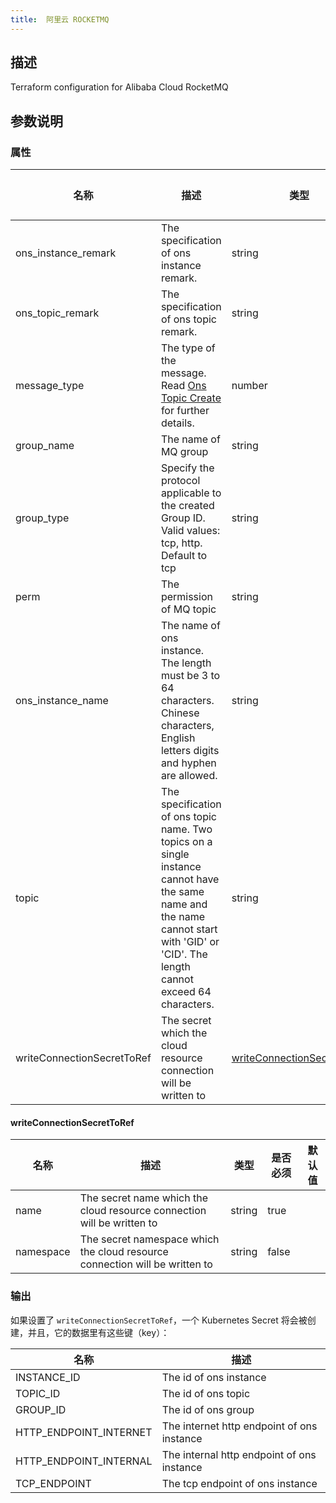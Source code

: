 ```yaml
---
title:  阿里云 ROCKETMQ
---
```


## 描述

Terraform configuration for Alibaba Cloud RocketMQ

## 参数说明


### 属性

 名称 | 描述 | 类型 | 是否必须 | 默认值 
 ------------ | ------------- | ------------- | ------------- | ------------- 
 ons_instance_remark | The specification of ons instance remark. | string | false |  
 ons_topic_remark | The specification of ons topic remark. | string | false |  
 message_type | The type of the message. Read [Ons Topic Create](https://www.alibabacloud.com/help/doc-detail/29591.html) for further details. | number | false |  
 group_name | The name of MQ group | string | false |  
 group_type | Specify the protocol applicable to the created Group ID. Valid values: tcp, http. Default to tcp | string | false |  
 perm | The permission of MQ topic | string | false |  
 ons_instance_name | The name of ons instance. The length must be 3 to 64 characters. Chinese characters, English letters digits and hyphen are allowed. | string | false |  
 topic | The specification of ons topic name. Two topics on a single instance cannot have the same name and the name cannot start with 'GID' or 'CID'. The length cannot exceed 64 characters. | string | false |  
 writeConnectionSecretToRef | The secret which the cloud resource connection will be written to | [writeConnectionSecretToRef](#writeConnectionSecretToRef) | false |  


#### writeConnectionSecretToRef

 名称 | 描述 | 类型 | 是否必须 | 默认值 
 ------------ | ------------- | ------------- | ------------- | ------------- 
 name | The secret name which the cloud resource connection will be written to | string | true |  
 namespace | The secret namespace which the cloud resource connection will be written to | string | false |  


### 输出

如果设置了 `writeConnectionSecretToRef`，一个 Kubernetes Secret 将会被创建，并且，它的数据里有这些键（key）：

 名称 | 描述 
 ------------ | ------------- 
 INSTANCE_ID | The id of ons instance
 TOPIC_ID | The id of ons topic
 GROUP_ID | The id of ons group
 HTTP_ENDPOINT_INTERNET | The internet http endpoint of ons instance
 HTTP_ENDPOINT_INTERNAL | The internal http endpoint of ons instance
 TCP_ENDPOINT | The tcp endpoint of ons instance
